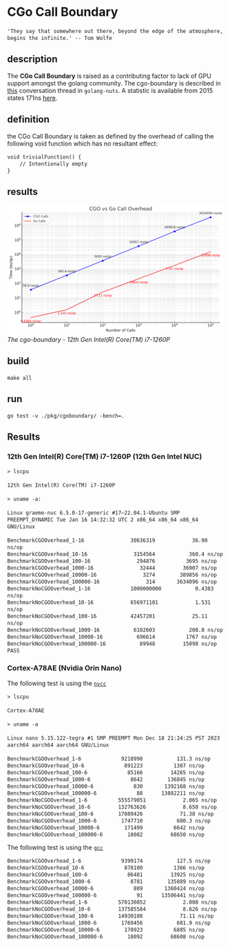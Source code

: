 # CGo Call Boundary

    'They say that somewhere out there, beyond the edge of the atmosphere, begins the infinite.' -- Tom Wolfe

## description

The **CGo Call Boundary** is raised as a contributing factor to lack of GPU support amongst the golang community. The cgo-boundary is described in [this](https://groups.google.com/g/golang-nuts/c/LWtdcEOZvWE/m/KLKoXDbeBwAJ) conversation thread in `golang-nuts`. A statistic is available from 2015 states 171ns [here](https://github.com/nikolaydubina/go-featureprocessing).

## definition

the CGo Call Boundary is taken as defined by the overhead of calling the following void function which has no resultant effect:

    void trivialFunction() {
        // Intentionally empty
    }

## results

![cgo-boundary](img/cgo-vs-go-i7.png)
*The cgo-boundary - 12th Gen Intel(R) Core(TM) i7-1260P*

## build

    make all

## run

    go test -v ./pkg/cgoboundary/ -bench=.

## Results

### 12th Gen Intel(R) Core(TM) i7-1260P (12th Gen Intel NUC)

    > lscpu

    12th Gen Intel(R) Core(TM) i7-1260P 

    > uname -a:
    
    Linux graeme-nuc 6.5.0-17-generic #17~22.04.1-Ubuntu SMP PREEMPT_DYNAMIC Tue Jan 16 14:32:32 UTC 2 x86_64 x86_64 x86_64 GNU/Linux

    BenchmarkCGOOverhead_1-16           	30636319	        36.90 ns/op
    BenchmarkCGOOverhead_10-16          	 3154564	       360.4 ns/op
    BenchmarkCGOOverhead_100-16         	  294876	      3695 ns/op
    BenchmarkCGOOverhead_1000-16        	   32444	     36907 ns/op
    BenchmarkCGOOverhead_10000-16       	    3274	    389856 ns/op
    BenchmarkCGOOverhead_100000-16      	     314	   3634096 ns/op
    BenchmarkNoCGOOverhead_1-16         	1000000000	         0.4383 ns/op
    BenchmarkNoCGOOverhead_10-16        	656971101	         1.531 ns/op
    BenchmarkNoCGOOverhead_100-16       	42457201	        25.11 ns/op
    BenchmarkNoCGOOverhead_1000-16      	 6102603	       208.8 ns/op
    BenchmarkNoCGOOverhead_10000-16     	  696614	      1767 ns/op
    BenchmarkNoCGOOverhead_100000-16    	   89948	     15098 ns/op
    PASS

### Cortex-A78AE (Nvidia Orin Nano)

The following test is using the [`nvcc`](./NVCCMakefile)

    > lscpu

    Cortex-A78AE

    > uname -a

    Linux nano 5.15.122-tegra #1 SMP PREEMPT Mon Dec 18 21:24:25 PST 2023 aarch64 aarch64 aarch64 GNU/Linux

    BenchmarkCGOOverhead_1-6          	 9210998	       131.3 ns/op
    BenchmarkCGOOverhead_10-6         	  891223	      1387 ns/op
    BenchmarkCGOOverhead_100-6        	   85166	     14265 ns/op
    BenchmarkCGOOverhead_1000-6       	    8642	    136845 ns/op
    BenchmarkCGOOverhead_10000-6      	     830	   1392168 ns/op
    BenchmarkCGOOverhead_100000-6     	      88	  13882211 ns/op
    BenchmarkNoCGOOverhead_1-6        	555579051	         2.065 ns/op
    BenchmarkNoCGOOverhead_10-6       	132763626	         8.650 ns/op
    BenchmarkNoCGOOverhead_100-6      	17089426	        71.38 ns/op
    BenchmarkNoCGOOverhead_1000-6     	 1747710	       680.3 ns/op
    BenchmarkNoCGOOverhead_10000-6    	  171499	      6642 ns/op
    BenchmarkNoCGOOverhead_100000-6   	   18082	     68650 ns/op

The following test is using the [`gcc`](./Makefile)

    BenchmarkCGOOverhead_1-6          	 9399174	       127.5 ns/op
    BenchmarkCGOOverhead_10-6         	  878100	      1366 ns/op
    BenchmarkCGOOverhead_100-6        	   86481	     13925 ns/op
    BenchmarkCGOOverhead_1000-6       	    8781	    135889 ns/op
    BenchmarkCGOOverhead_10000-6      	     889	   1360424 ns/op
    BenchmarkCGOOverhead_100000-6     	      91	  13506441 ns/op
    BenchmarkNoCGOOverhead_1-6        	570130852	         2.008 ns/op
    BenchmarkNoCGOOverhead_10-6       	137585584	         8.626 ns/op
    BenchmarkNoCGOOverhead_100-6      	14930108	        71.11 ns/op
    BenchmarkNoCGOOverhead_1000-6     	 1769456	       681.9 ns/op
    BenchmarkNoCGOOverhead_10000-6    	  170923	      6885 ns/op
    BenchmarkNoCGOOverhead_100000-6   	   18092	     68608 ns/op

